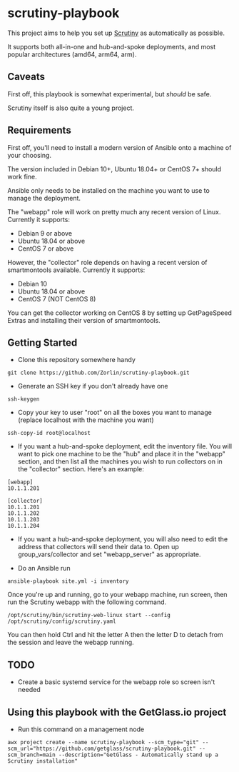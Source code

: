 # scrutiny-playbook

This project aims to help you set up [Scrutiny](https://github.com/AnalogJ/scrutiny) as automatically as possible.

It supports both all-in-one and hub-and-spoke deployments, and most popular architectures (amd64, arm64, arm).

## Caveats
First off, this playbook is somewhat experimental, but *should* be safe.

Scrutiny itself is also quite a young project.

## Requirements
First off, you'll need to install a modern version of Ansible onto a machine of your choosing.

The version included in Debian 10+, Ubuntu 18.04+ or CentOS 7+ should work fine.

Ansible only needs to be installed on the machine you want to use to manage the deployment.

The "webapp" role will work on pretty much any recent version of Linux. Currently it supports:

* Debian 9 or above
* Ubuntu 18.04 or above
* CentOS 7 or above

However, the "collector" role depends on having a recent version of smartmontools available. Currently it supports:

* Debian 10
* Ubuntu 18.04 or above
* CentOS 7 (NOT CentOS 8)

You can get the collector working on CentOS 8 by setting up GetPageSpeed Extras and installing their version of smartmontools.

## Getting Started
* Clone this repository somewhere handy

`git clone https://github.com/Zorlin/scrutiny-playbook.git`

* Generate an SSH key if you don't already have one

`ssh-keygen`

* Copy your key to user "root" on all the boxes you want to manage (replace localhost with the machine you want)

`ssh-copy-id root@localhost`

* If you want a hub-and-spoke deployment, edit the inventory file. 
  You will want to pick one machine to be the "hub" and place it in the "webapp" section, and then list all the machines you wish to run collectors on in the "collector" section.
  Here's an example:
```
[webapp]
10.1.1.201

[collector]
10.1.1.201
10.1.1.202
10.1.1.203
10.1.1.204
```

* If you want a hub-and-spoke deployment, you will also need to edit the address that collectors will send their data to.
  Open up group_vars/collector and set "webapp_server" as appropriate.

* Do an Ansible run 

`ansible-playbook site.yml -i inventory`

Once you're up and running, go to your webapp machine, run screen, then run the Scrutiny webapp with the following command.

`/opt/scrutiny/bin/scrutiny-web-linux start --config /opt/scrutiny/config/scrutiny.yaml`

You can then hold Ctrl and hit the letter A then the letter D to detach from the session and leave the webapp running.

## TODO
* Create a basic systemd service for the webapp role so screen isn't needed

## Using this playbook with the GetGlass.io project
* Run this command on a management node

`awx project create --name scrutiny-playbook --scm_type="git" --scm_url="https://github.com/getglass/scrutiny-playbook.git" --scm_branch=main --description="GetGlass - Automatically stand up a Scrutiny installation"`
